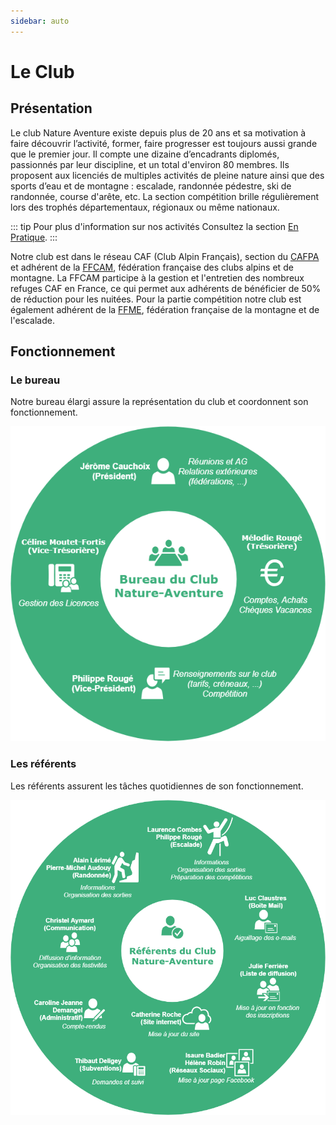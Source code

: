 ```yaml
---
sidebar: auto
---
```


# Le Club

## Présentation

Le club Nature Aventure existe depuis plus de 20 ans et sa motivation à faire découvrir l’activité, former, faire progresser est toujours aussi grande que le premier jour. Il compte une dizaine d’encadrants diplomés, passionnés par leur discipline, et un total d'environ 80 membres. Ils proposent aux licenciés de multiples activités de pleine nature ainsi que des sports d’eau et de montagne : escalade, randonnée pédestre, ski de randonnée, course d'arête, etc. La section compétition brille régulièrement lors des trophés départementaux, régionaux ou même nationaux.

::: tip Pour plus d'information sur nos activités
Consultez la section [En Pratique](/pratique/).
:::

Notre club est dans le réseau CAF (Club Alpin Français), section du [CAFPA](http://pyreneiste.aude.ffcam.fr/home.html) et adhérent de la [FFCAM](http://ffcam.fr), fédération française des clubs alpins et de montagne. La FFCAM participe à la gestion et l'entretien des nombreux refuges CAF en France, ce qui permet aux adhérents de bénéficier de 50% de réduction pour les nuitées. Pour la partie compétition notre club est également adhérent de la [FFME](https://www.ffme.fr/), fédération française de la montagne et de l'escalade.

## Fonctionnement

### Le bureau

Notre bureau élargi assure la représentation du club et coordonnent son fonctionnement.

![Bureau](./bureau.png)

### Les référents

Les référents assurent les tâches quotidiennes de son fonctionnement.

![Référents](./referents.png)




